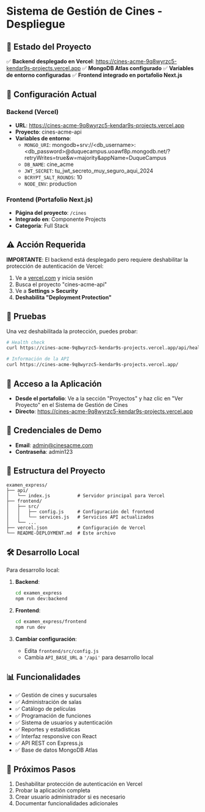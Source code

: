 # Sistema de Gestión de Cines - Despliegue

## 🚀 Estado del Proyecto

✅ **Backend desplegado en Vercel**: https://cines-acme-9q8wyrzc5-kendar9s-projects.vercel.app
✅ **MongoDB Atlas configurado**
✅ **Variables de entorno configuradas**
✅ **Frontend integrado en portafolio Next.js**

## 🔧 Configuración Actual

### Backend (Vercel)
- **URL**: https://cines-acme-9q8wyrzc5-kendar9s-projects.vercel.app
- **Proyecto**: cines-acme-api
- **Variables de entorno**:
  - `MONGO_URI`: mongodb+srv://<db_username>:<db_password>@duquecampus.uoawf8p.mongodb.net/?retryWrites=true&w=majority&appName=DuqueCampus
  - `DB_NAME`: cine_acme
  - `JWT_SECRET`: tu_jwt_secreto_muy_seguro_aqui_2024
  - `BCRYPT_SALT_ROUNDS`: 10
  - `NODE_ENV`: production

### Frontend (Portafolio Next.js)
- **Página del proyecto**: `/cines`
- **Integrado en**: Componente Projects
- **Categoría**: Full Stack

## ⚠️ Acción Requerida

**IMPORTANTE**: El backend está desplegado pero requiere deshabilitar la protección de autenticación de Vercel:

1. Ve a [vercel.com](https://vercel.com) y inicia sesión
2. Busca el proyecto "cines-acme-api"
3. Ve a **Settings > Security**
4. **Deshabilita "Deployment Protection"**

## 🧪 Pruebas

Una vez deshabilitada la protección, puedes probar:

```bash
# Health check
curl https://cines-acme-9q8wyrzc5-kendar9s-projects.vercel.app/api/health

# Información de la API
curl https://cines-acme-9q8wyrzc5-kendar9s-projects.vercel.app/
```

## 📱 Acceso a la Aplicación

- **Desde el portafolio**: Ve a la sección "Proyectos" y haz clic en "Ver Proyecto" en el Sistema de Gestión de Cines
- **Directo**: https://cines-acme-9q8wyrzc5-kendar9s-projects.vercel.app

## 🔑 Credenciales de Demo

- **Email**: admin@cinesacme.com
- **Contraseña**: admin123

## 📁 Estructura del Proyecto

```
examen_express/
├── api/
│   └── index.js          # Servidor principal para Vercel
├── frontend/
│   ├── src/
│   │   ├── config.js     # Configuración del frontend
│   │   └── services.js   # Servicios API actualizados
│   └── ...
├── vercel.json           # Configuración de Vercel
└── README-DEPLOYMENT.md  # Este archivo
```

## 🛠️ Desarrollo Local

Para desarrollo local:

1. **Backend**:
   ```bash
   cd examen_express
   npm run dev:backend
   ```

2. **Frontend**:
   ```bash
   cd examen_express/frontend
   npm run dev
   ```

3. **Cambiar configuración**:
   - Edita `frontend/src/config.js`
   - Cambia `API_BASE_URL` a `'/api'` para desarrollo local

## 📊 Funcionalidades

- ✅ Gestión de cines y sucursales
- ✅ Administración de salas
- ✅ Catálogo de películas
- ✅ Programación de funciones
- ✅ Sistema de usuarios y autenticación
- ✅ Reportes y estadísticas
- ✅ Interfaz responsive con React
- ✅ API REST con Express.js
- ✅ Base de datos MongoDB Atlas

## 🔄 Próximos Pasos

1. Deshabilitar protección de autenticación en Vercel
2. Probar la aplicación completa
3. Crear usuario administrador si es necesario
4. Documentar funcionalidades adicionales